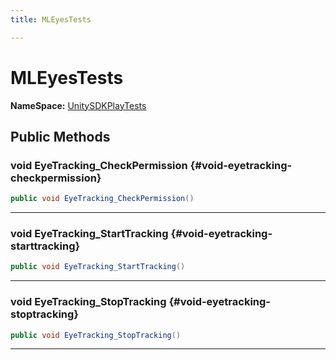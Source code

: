 ```yaml
---
title: MLEyesTests

---
```


# MLEyesTests



**NameSpace:** 
[UnitySDKPlayTests](/versioned_docs/version-31-Aug-2023/unity-api/api/UnitySDKPlayTests/UnitySDKPlayTests.md) 








## Public Methods

### void EyeTracking_CheckPermission {#void-eyetracking-checkpermission}

```csharp
public void EyeTracking_CheckPermission()
```






-----------

### void EyeTracking_StartTracking {#void-eyetracking-starttracking}

```csharp
public void EyeTracking_StartTracking()
```






-----------

### void EyeTracking_StopTracking {#void-eyetracking-stoptracking}

```csharp
public void EyeTracking_StopTracking()
```






-----------


